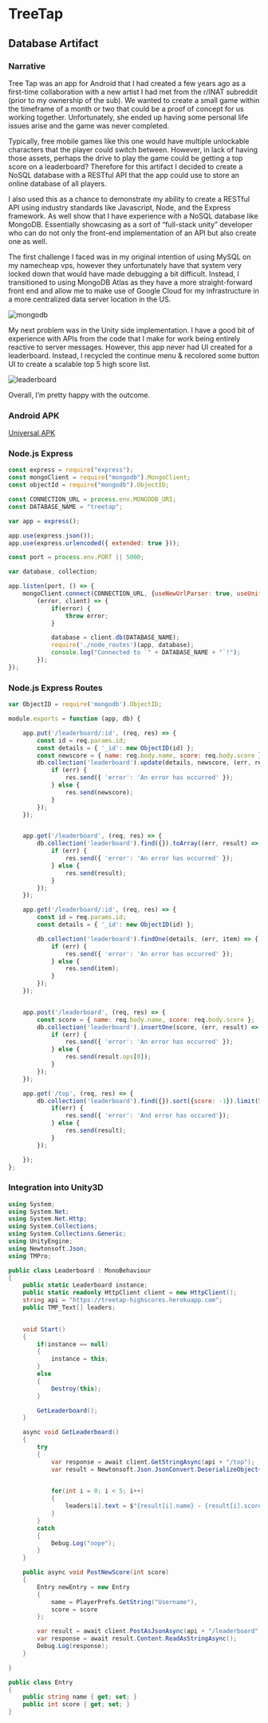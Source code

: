 # TreeTap
## Database Artifact

### Narrative
Tree Tap was an app for Android that I had created a few years ago as a first-time collaboration with a new artist I had met from the r/INAT subreddit (prior to my ownership of the sub). We wanted to create a small game within the timeframe of a month or two that could be a proof of concept for us working together. Unfortunately, she ended up having some personal life issues arise and the game was never completed.  

Typically, free mobile games like this one would have multiple unlockable characters that the player could switch between. However, in lack of having those assets, perhaps the drive to play the game could be getting a top score on a leaderboard? Therefore for this artifact I decided to create a NoSQL database with a RESTful API that the app could use to store an online database of all players.  

I also used this as a chance to demonstrate my ability to create a RESTful API using industry standards like Javascript, Node, and the Express framework. As well show that I have experience with a NoSQL database like MongoDB. Essentially showcasing as a sort of “full-stack unity” developer who can do not only the front-end implementation of an API but also create one as well.  

The first challenge I faced was in my original intention of using MySQL on my namecheap vps, however they unfortunately have that system very locked down that would have made debugging a bit difficult. Instead, I transitioned to using MongoDB Atlas as they have a more straight-forward front end and allow me to make use of Google Cloud for my infrastructure in a more centralized data server location in the US.  

![mongodb](https://skytech6.github.io/SNHU-ePortfolio/images/treetap/mongodb.png)

My next problem was in the Unity side implementation. I have a good bit of experience with APIs from the code that I make for work being entirely reactive to server messages. However, this app never had UI created for a leaderboard. Instead, I recycled the continue menu & recolored some button UI to create a scalable top 5 high score list.  

![leaderboard](https://skytech6.github.io/SNHU-ePortfolio/images/treetap/leaderboard.png)

Overall, I’m pretty happy with the outcome.

### Android APK
[Universal APK](https://skytech6.github.io/SNHU-ePortfolio/downloads/treetap.apk) 

### Node.js Express
```javascript
const express = require("express");
const mongoClient = require("mongodb").MongoClient;
const objectId = require("mongodb").ObjectID;

const CONNECTION_URL = process.env.MONGODB_URI;
const DATABASE_NAME = "treetap";

var app = express();

app.use(express.json());
app.use(express.urlencoded({ extended: true }));

const port = process.env.PORT || 5000;

var database, collection;

app.listen(port, () => {
    mongoClient.connect(CONNECTION_URL, {useNewUrlParser: true, useUnifiedTopology: true},
        (error, client) => {
            if(error) {
                throw error;
            }

            database = client.db(DATABASE_NAME);
            require('./node_routes')(app, database);
            console.log("Connected to `" + DATABASE_NAME + "`!");
        });
});
```
### Node.js Express Routes
```javascript
var ObjectID = require('mongodb').ObjectID;

module.exports = function (app, db) {

    app.put('/leaderboard/:id', (req, res) => {
        const id = req.params.id;
        const details = { '_id': new ObjectID(id) };
        const newscore = { name: req.body.name, score: req.body.score };
        db.collection('leaderboard').update(details, newscore, (err, result) => {
            if (err) {
                res.send({ 'error': 'An error has occurred' });
            } else {
                res.send(newscore);
            }
        });
    });


    app.get('/leaderboard', (req, res) => {
        db.collection('leaderboard').find({}).toArray((err, result) => {
            if (err) {
                res.send({ 'error': 'An error has occurred' });
            } else {
                res.send(result);
            }
        });
    });

    app.get('/leaderboard/:id', (req, res) => {
        const id = req.params.id;
        const details = { '_id': new ObjectID(id) };

        db.collection('leaderboard').findOne(details, (err, item) => {
            if (err) {
                res.send({ 'error': 'An error has occurred' });
            } else {
                res.send(item);
            }
        });
    });


    app.post('/leaderboard', (req, res) => {
        const score = { name: req.body.name, score: req.body.score };
        db.collection('leaderboard').insertOne(score, (err, result) => {
            if (err) {
                res.send({ 'error': 'An error has occurred' });
            } else {
                res.send(result.ops[0]);
            }
        });
    });

    app.get('/top', (req, res) => {
        db.collection('leaderboard').find({}).sort({score: -1}).limit(5).toArray((err, result) =>{
            if(err) {
                res.send({ 'error': 'And error has occured'});
            } else {
                res.send(result);
            }
        });

    });
};
```
### Integration into Unity3D
```csharp
using System;
using System.Net;
using System.Net.Http;
using System.Collections;
using System.Collections.Generic;
using UnityEngine;
using Newtonsoft.Json;
using TMPro;

public class Leaderboard : MonoBehaviour
{
	public static Leaderboard instance;
    public static readonly HttpClient client = new HttpClient();
	string api = "https://treetap-highscores.herokuapp.com";
	public TMP_Text[] leaders;
	

    void Start()
    {
		if(instance == null)
		{
			instance = this;
		}
		else
		{
			Destroy(this);
		}

		GetLeaderboard();
    }

	async void GetLeaderboard()
	{
		try
		{
			var response = await client.GetStringAsync(api + "/top");
			var result = Newtonsoft.Json.JsonConvert.DeserializeObject<Entry[]>(response);
			

			for(int i = 0; i < 5; i++)
			{
				leaders[i].text = $"{result[i].name} - {result[i].score}";
			}
		}
		catch
		{
			Debug.Log("nope");
		}
	}

	public async void PostNewScore(int score)
	{
		Entry newEntry = new Entry
		{
			name = PlayerPrefs.GetString("Username"),
			score = score
		};

		var result = await client.PostAsJsonAsync(api + "/leaderboard", newEntry);
		var response = await result.Content.ReadAsStringAsync();
		Debug.Log(response);
	}

}

public class Entry
{
    public string name { get; set; }
	public int score { get; set; }
}
```

